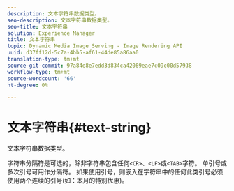 ```yaml
---
description: 文本字符串数据类型。
seo-description: 文本字符串数据类型。
seo-title: 文本字符串
solution: Experience Manager
title: 文本字符串
topic: Dynamic Media Image Serving - Image Rendering API
uuid: d37ff12d-5c7a-4bb5-af61-44de85a86aa0
translation-type: tm+mt
source-git-commit: 97a84e8e7edd3d834ca42069eae7c09c00d57938
workflow-type: tm+mt
source-wordcount: '66'
ht-degree: 0%

---
```



# 文本字符串{#text-string}

文本字符串数据类型。

字符串分隔符是可选的，除非字符串包含任何`<CR>`、`<LF>`或`<TAB>`字符。 单引号或多次引号可用作分隔符。 如果使用引号，则嵌入在字符串中的任何此类引号必须使用两个连续的引号(如：本月的特别优惠)。